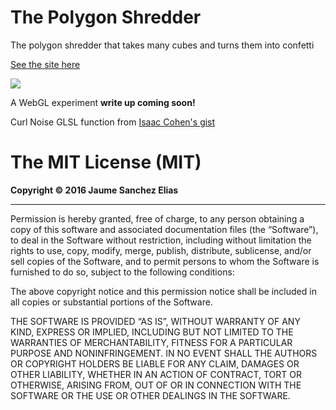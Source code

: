 # The Polygon Shredder
The polygon shredder that takes many cubes and turns them into confetti

[See the site here](https://www.clicktorelease.com/code/polygon-shredder/)

![](https://raw.githubusercontent.com/spite/polygon-shredder/master/snapshot.jpg)

A WebGL experiment **write up coming soon!**

Curl Noise GLSL function from [Isaac Cohen's gist](https://github.com/cabbibo/glsl-curl-noise)

# The MIT License (MIT)
**Copyright &copy; 2016 Jaume Sanchez Elias**

* * *

Permission is hereby granted, free of charge, to any person obtaining a copy of
this software and associated documentation files (the “Software”), to deal in
the Software without restriction, including without limitation the rights to
use, copy, modify, merge, publish, distribute, sublicense, and/or sell copies of
the Software, and to permit persons to whom the Software is furnished to do so,
subject to the following conditions:

The above copyright notice and this permission notice shall be included in all
copies or substantial portions of the Software.

THE SOFTWARE IS PROVIDED “AS IS”, WITHOUT WARRANTY OF ANY KIND, EXPRESS OR
IMPLIED, INCLUDING BUT NOT LIMITED TO THE WARRANTIES OF MERCHANTABILITY, FITNESS
FOR A PARTICULAR PURPOSE AND NONINFRINGEMENT. IN NO EVENT SHALL THE AUTHORS OR
COPYRIGHT HOLDERS BE LIABLE FOR ANY CLAIM, DAMAGES OR OTHER LIABILITY, WHETHER
IN AN ACTION OF CONTRACT, TORT OR OTHERWISE, ARISING FROM, OUT OF OR IN
CONNECTION WITH THE SOFTWARE OR THE USE OR OTHER DEALINGS IN THE SOFTWARE.
